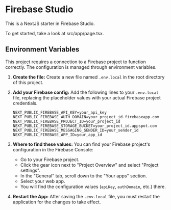 # Firebase Studio

This is a NextJS starter in Firebase Studio.

To get started, take a look at src/app/page.tsx.

## Environment Variables

This project requires a connection to a Firebase project to function correctly. The configuration is managed through environment variables.

1.  **Create the file:** Create a new file named `.env.local` in the root directory of this project.

2.  **Add your Firebase config:** Add the following lines to your `.env.local` file, replacing the placeholder values with your actual Firebase project credentials.

    ```
    NEXT_PUBLIC_FIREBASE_API_KEY=your_api_key
    NEXT_PUBLIC_FIREBASE_AUTH_DOMAIN=your_project_id.firebaseapp.com
    NEXT_PUBLIC_FIREBASE_PROJECT_ID=your_project_id
    NEXT_PUBLIC_FIREBASE_STORAGE_BUCKET=your_project_id.appspot.com
    NEXT_PUBLIC_FIREBASE_MESSAGING_SENDER_ID=your_sender_id
    NEXT_PUBLIC_FIREBASE_APP_ID=your_app_id
    ```

3.  **Where to find these values:** You can find your Firebase project's configuration in the Firebase Console:
    *   Go to your Firebase project.
    *   Click the gear icon next to "Project Overview" and select "Project settings".
    *   In the "General" tab, scroll down to the "Your apps" section.
    *   Select your web app.
    *   You will find the configuration values (`apiKey`, `authDomain`, etc.) there.

4. **Restart the App:** After saving the `.env.local` file, you must restart the application for the changes to take effect.
